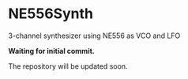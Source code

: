 # NE556Synth
3-channel synthesizer using NE556 as VCO and LFO


<b>Waiting for initial commit.</b>

The repository will be updated soon.
